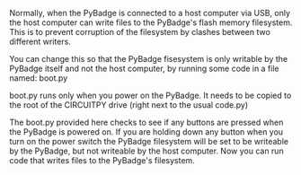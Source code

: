 Normally, when the PyBadge is connected to a host computer via USB,
only the host computer can write files to the PyBadge's flash memory filesystem.
This is to prevent corruption of the filesystem by clashes between two different writers.

You can change this so that the PyBadge fisesystem is only writable by
the PyBadge itself and not the host computer, by running some code in a file named: boot.py

boot.py runs only when you power on the PyBadge. It needs to be copied to the root
of the CIRCUITPY drive (right next to the usual code.py)

The boot.py provided here checks to see if any buttons are pressed when the PyBadge is
powered on. If you are holding down any button when you turn on the power switch
the PyBadge filesystem will be set to be writeable by the PyBadge, but not writeable by
the host computer. Now you can run code that writes files to the PyBadge's filesystem.
